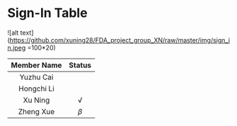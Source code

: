 # Sign-In Table

![alt text](https://github.com/xuning28/FDA_project_group_XN/raw/master/img/sign_in.jpeg =100*20)

| **Member Name** |   **Status**   |
|:---------------:|:--------------:|
| Yuzhu Cai       |                |
| Hongchi Li      |                |
| Xu Ning         |       √        |
| Zheng Xue       |   $\beta$      |
